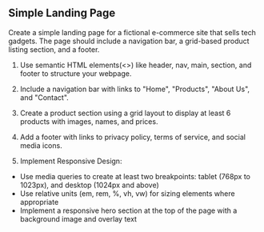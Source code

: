 ## Simple Landing Page
Create a simple landing page for a fictional e-commerce site that sells tech gadgets. The page should include a navigation bar, a grid-based product listing section, and a footer.

1. Use semantic HTML elements(<>) like header, nav, main, section, and footer to structure your webpage.

2. Include a navigation bar with links to "Home", "Products", "About Us", and "Contact".

3. Create a product section using a grid layout to display at least 6 products with images, names, and prices.

4. Add a footer with links to privacy policy, terms of service, and social media icons.

5. Implement Responsive Design:

* Use media queries to create at least two breakpoints: tablet (768px to 1023px), and desktop (1024px and above)
* Use relative units (em, rem, %, vh, vw) for sizing elements where appropriate
* Implement a responsive hero section at the top of the page with a background image and overlay text
